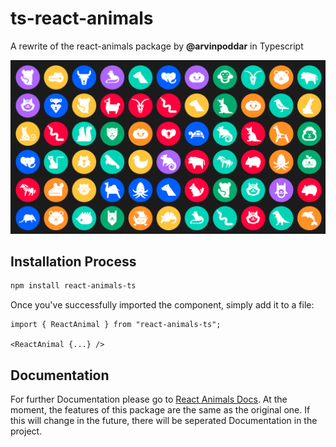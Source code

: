 # ts-react-animals

A rewrite of the react-animals package by **@arvinpoddar** in Typescript

![React Animals](./assets/hero.png)

## Installation Process 

```bash
npm install react-animals-ts
```

Once you've successfully imported the component, simply add it to a file:

```tsx
import { ReactAnimal } from "react-animals-ts";

<ReactAnimal {...} />
```

## Documentation

For further Documentation please go to [React Animals Docs](https://github.com/arvinpoddar/react-animals/blob/master/README.md). At the moment, the features of this package are the same as the original one. If this will change in the future, there will be seperated Documentation in the project.
